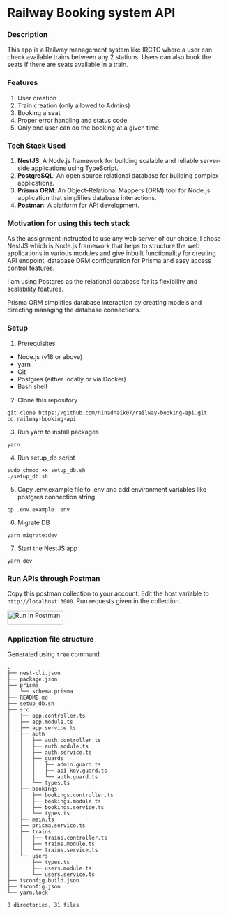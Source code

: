 # Railway Booking system API

### Description

This app is a Railway management system like IRCTC where a user can check available trains between any 2 stations. Users can also book the seats if there are seats available in a train.

### Features

1. User creation
2. Train creation (only allowed to Admins)
3. Booking a seat
4. Proper error handling and status code
5. Only one user can do the booking at a given time

### Tech Stack Used

1. **NestJS**: A Node.js framework for building scalable and reliable server-side applications using TypeScript.
2. **PostgreSQL**: An open source relational database for building complex applications.
3. **Prisma ORM**: An Object-Relational Mappers (ORM) tool for Node.js application that simplifies database interactions.
4. **Postman**: A platform for API development.

### Motivation for using this tech stack

As the assignment instructed to use any web server of our choice, I chose NestJS which is Node.js framework that helps to structure the web applications in various modules and give inbuilt functionality for creating API endpoint, database ORM configuration for Prisma and easy access control features.

I am using Postgres as the relational database for its flexibility and scalability features.

Prisma ORM simplifies database interaction by creating models and directing managing the database connections.

### Setup

1. Prerequisites

- Node.js (v18 or above)
- yarn
- Git
- Postgres (either locally or via Docker)
- Bash shell

2. Clone this repository

```
git clone https://github.com/ninadnaik07/railway-booking-api.git
cd railway-booking-api
```

3. Run yarn to install packages

```
yarn
```

4. Run setup_db script

```
sudo chmod +x setup_db.sh
./setup_db.sh
```

5. Copy .env.example file to .env and add environment variables like postgres connection string

```
cp .env.example .env
```

6. Migrate DB

```
yarn migrate:dev
```

7. Start the NestJS app

```
yarn dev
```

### Run APIs through Postman

Copy this postman collection to your account. Edit the host variable to `http://localhost:3000`. Run requests given in the collection.

[<img src="https://run.pstmn.io/button.svg" alt="Run In Postman" style="width: 128px; height: 32px;">](https://app.getpostman.com/run-collection/20169910-f073a8cd-3860-4538-9fbb-2480a48792de?action=collection%2Ffork&source=rip_markdown&collection-url=entityId%3D20169910-f073a8cd-3860-4538-9fbb-2480a48792de%26entityType%3Dcollection%26workspaceId%3D8cf17d2d-eb90-4a70-9229-54856dbf3496)

### Application file structure

Generated using `tree` command.

```
.
├── nest-cli.json
├── package.json
├── prisma
│   └── schema.prisma
├── README.md
├── setup_db.sh
├── src
│   ├── app.controller.ts
│   ├── app.module.ts
│   ├── app.service.ts
│   ├── auth
│   │   ├── auth.controller.ts
│   │   ├── auth.module.ts
│   │   ├── auth.service.ts
│   │   ├── guards
│   │   │   ├── admin.guard.ts
│   │   │   ├── api-key.guard.ts
│   │   │   └── auth.guard.ts
│   │   └── types.ts
│   ├── bookings
│   │   ├── bookings.controller.ts
│   │   ├── bookings.module.ts
│   │   ├── bookings.service.ts
│   │   └── types.ts
│   ├── main.ts
│   ├── prisma.service.ts
│   ├── trains
│   │   ├── trains.controller.ts
│   │   ├── trains.module.ts
│   │   └── trains.service.ts
│   └── users
│       ├── types.ts
│       ├── users.module.ts
│       └── users.service.ts
├── tsconfig.build.json
├── tsconfig.json
└── yarn.lock

8 directories, 31 files
```
